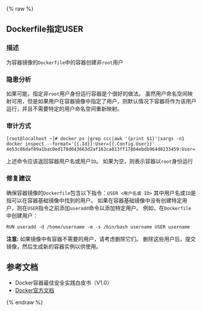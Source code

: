 {% raw %}
## Dockerfile指定USER

### 描述

为容器镜像的`Dockerfile`中的容器创建非`root`用户

### 隐患分析

如果可能，指定非`root`用户身份运行容器是个很好的做法。
虽然用户命名空间映射可用，但是如果用户在容器镜像中指定了用户，则默认情况下容器将作为该用户运行，并且不需要特定的用户命名空间重新映射。

### 审计方式

```shell script
[root@localhost ~]# docker ps |grep ccc|awk '{print $1}'|xargs -n1 docker inspect --format='{{.Id}}:User={{.Config.User}}'
4e53c86daf89a1bac0ed178d043663d2af162ca813ff17864ebdb964d8233459:User=
```

上述命令应该返回容器用户名或用户`ID`。 如果为空，则表示容器以`root`身份运行

### 修复建议

确保容器镜像的`Dockerfile`包含以下指令：`USER <用户名或 ID>`
其中用户名或`ID`是指可以在容器基础镜像中找到的用户。 如果在容器基础镜像中没有创建特定用户，则在`USER`指令之前添加`useradd`命令以添加特定用户。
例如，在`Dockerfile`中创建用户：
```
RUN useradd -d /home/username -m -s /bin/bash username USER username
```

**注意:** 如果镜像中有容器不需要的用户，请考虑删除它们。
删除这些用户后，提交镜像，然后生成新的容器实例以供使用。

## 参考文档

- Docker容器最佳安全实践白皮书（V1.0）
- [Docker官方文档](https://docs.docker.com/)

{% endraw %}